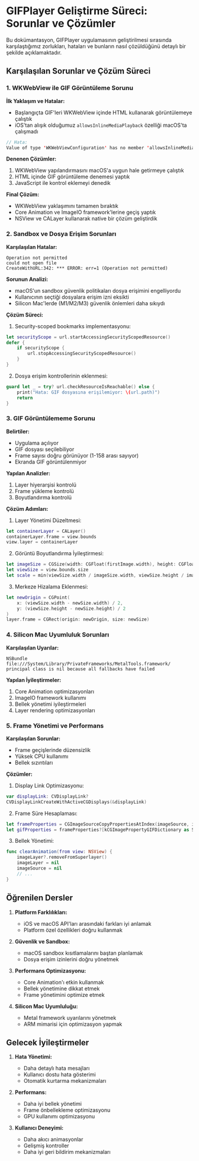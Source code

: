 # GIFPlayer Geliştirme Süreci: Sorunlar ve Çözümler

Bu dokümantasyon, GIFPlayer uygulamasının geliştirilmesi sırasında karşılaştığımız zorlukları, hataları ve bunların nasıl çözüldüğünü detaylı bir şekilde açıklamaktadır.

## Karşılaşılan Sorunlar ve Çözüm Süreci

### 1. WKWebView ile GIF Görüntüleme Sorunu

**İlk Yaklaşım ve Hatalar:**
- Başlangıçta GIF'leri WKWebView içinde HTML kullanarak görüntülemeye çalıştık
- iOS'tan alışık olduğumuz `allowsInlineMediaPlayback` özelliği macOS'ta çalışmadı
```swift
// Hata:
Value of type 'WKWebViewConfiguration' has no member 'allowsInlineMediaPlayback'
```

**Denenen Çözümler:**
1. WKWebView yapılandırmasını macOS'a uygun hale getirmeye çalıştık
2. HTML içinde GIF görüntüleme denemesi yaptık
3. JavaScript ile kontrol eklemeyi denedik

**Final Çözüm:**
- WKWebView yaklaşımını tamamen bıraktık
- Core Animation ve ImageIO framework'lerine geçiş yaptık
- NSView ve CALayer kullanarak native bir çözüm geliştirdik

### 2. Sandbox ve Dosya Erişim Sorunları

**Karşılaşılan Hatalar:**
```
Operation not permitted
could not open file
CreateWithURL:342: *** ERROR: err=1 (Operation not permitted)
```

**Sorunun Analizi:**
- macOS'un sandbox güvenlik politikaları dosya erişimini engelliyordu
- Kullanıcının seçtiği dosyalara erişim izni eksikti
- Silicon Mac'lerde (M1/M2/M3) güvenlik önlemleri daha sıkıydı

**Çözüm Süreci:**
1. Security-scoped bookmarks implementasyonu:
```swift
let securityScope = url.startAccessingSecurityScopedResource()
defer {
    if securityScope {
        url.stopAccessingSecurityScopedResource()
    }
}
```

2. Dosya erişim kontrollerinin eklenmesi:
```swift
guard let _ = try? url.checkResourceIsReachable() else {
    print("Hata: GIF dosyasına erişilemiyor: \(url.path)")
    return
}
```

### 3. GIF Görüntülememe Sorunu

**Belirtiler:**
- Uygulama açılıyor
- GIF dosyası seçilebiliyor
- Frame sayısı doğru görünüyor (1-158 arası sayıyor)
- Ekranda GIF görüntülenmiyor

**Yapılan Analizler:**
1. Layer hiyerarşisi kontrolü
2. Frame yükleme kontrolü
3. Boyutlandırma kontrolü

**Çözüm Adımları:**

1. Layer Yönetimi Düzeltmesi:
```swift
let containerLayer = CALayer()
containerLayer.frame = view.bounds
view.layer = containerLayer
```

2. Görüntü Boyutlandırma İyileştirmesi:
```swift
let imageSize = CGSize(width: CGFloat(firstImage.width), height: CGFloat(firstImage.height))
let viewSize = view.bounds.size
let scale = min(viewSize.width / imageSize.width, viewSize.height / imageSize.height)
```

3. Merkeze Hizalama Eklenmesi:
```swift
let newOrigin = CGPoint(
    x: (viewSize.width - newSize.width) / 2,
    y: (viewSize.height - newSize.height) / 2
)
layer.frame = CGRect(origin: newOrigin, size: newSize)
```

### 4. Silicon Mac Uyumluluk Sorunları

**Karşılaşılan Uyarılar:**
```
NSBundle file:///System/Library/PrivateFrameworks/MetalTools.framework/ principal class is nil because all fallbacks have failed
```

**Yapılan İyileştirmeler:**
1. Core Animation optimizasyonları
2. ImageIO framework kullanımı
3. Bellek yönetimi iyileştirmeleri
4. Layer rendering optimizasyonları

### 5. Frame Yönetimi ve Performans

**Karşılaşılan Sorunlar:**
- Frame geçişlerinde düzensizlik
- Yüksek CPU kullanımı
- Bellek sızıntıları

**Çözümler:**

1. Display Link Optimizasyonu:
```swift
var displayLink: CVDisplayLink?
CVDisplayLinkCreateWithActiveCGDisplays(&displayLink)
```

2. Frame Süre Hesaplaması:
```swift
let frameProperties = CGImageSourceCopyPropertiesAtIndex(imageSource, index, nil)
let gifProperties = frameProperties?[kCGImagePropertyGIFDictionary as String]
```

3. Bellek Yönetimi:
```swift
func clearAnimation(from view: NSView) {
    imageLayer?.removeFromSuperlayer()
    imageLayer = nil
    imageSource = nil
    // ...
}
```

## Öğrenilen Dersler

1. **Platform Farklılıkları:**
   - iOS ve macOS API'ları arasındaki farkları iyi anlamak
   - Platform özel özellikleri doğru kullanmak

2. **Güvenlik ve Sandbox:**
   - macOS sandbox kısıtlamalarını baştan planlamak
   - Dosya erişim izinlerini doğru yönetmek

3. **Performans Optimizasyonu:**
   - Core Animation'ı etkin kullanmak
   - Bellek yönetimine dikkat etmek
   - Frame yönetimini optimize etmek

4. **Silicon Mac Uyumluluğu:**
   - Metal framework uyarılarını yönetmek
   - ARM mimarisi için optimizasyon yapmak

## Gelecek İyileştirmeler

1. **Hata Yönetimi:**
   - Daha detaylı hata mesajları
   - Kullanıcı dostu hata gösterimi
   - Otomatik kurtarma mekanizmaları

2. **Performans:**
   - Daha iyi bellek yönetimi
   - Frame önbellekleme optimizasyonu
   - GPU kullanımı optimizasyonu

3. **Kullanıcı Deneyimi:**
   - Daha akıcı animasyonlar
   - Gelişmiş kontroller
   - Daha iyi geri bildirim mekanizmaları 